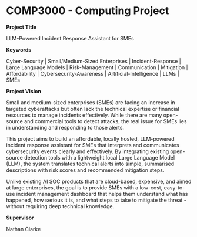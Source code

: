 # COMP3000 - Computing Project
****Project Title****

LLM-Powered Incident Response Assistant for SMEs

****Keywords****

Cyber-Security | Small/Medium-Sized Enterprises | Incident-Response | Large Language Models | Risk-Management | Communication | Mitigation | Affordability | Cybersecurity-Awareness | Artificial-Intelligence | LLMs | SMEs

****Project Vision****

Small and medium-sized enterprises (SMEs) are facing an increase in targeted cyberattacks but often lack the technical expertise or financial resources to manage incidents effectively. While there are many open-source and commercial tools to detect attacks, the real issue for SMEs lies in understanding and responding to those alerts. 

This project aims to build an affordable, locally hosted, LLM-powered incident response assistant for SMEs that interprets and communicates cybersecurity events clearly and effectively. By integrating existing open-source detection tools with a lightweight local Large Language Model (LLM), the system translates technical alerts into simple, summarised descriptions with risk scores and recommended mitigation steps. 

Unlike existing AI SOC products that are cloud-based, expensive, and aimed at large enterprises, the goal is to provide SMEs with a low-cost, easy-to-use incident management dashboard that helps them understand what has happened, how serious it is, and what steps to take to mitigate the threat - without requiring deep technical knowledge. 

****Supervisor****

Nathan Clarke 





